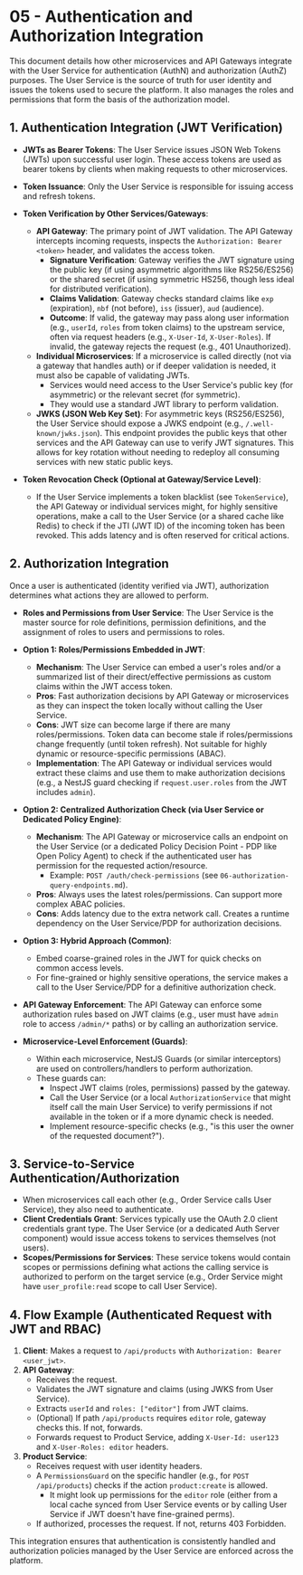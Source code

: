# 05 - Authentication and Authorization Integration

This document details how other microservices and API Gateways integrate with the User Service for authentication (AuthN) and authorization (AuthZ) purposes. The User Service is the source of truth for user identity and issues the tokens used to secure the platform. It also manages the roles and permissions that form the basis of the authorization model.

## 1. Authentication Integration (JWT Verification)

*   **JWTs as Bearer Tokens**: The User Service issues JSON Web Tokens (JWTs) upon successful user login. These access tokens are used as bearer tokens by clients when making requests to other microservices.
*   **Token Issuance**: Only the User Service is responsible for issuing access and refresh tokens.

*   **Token Verification by Other Services/Gateways**:
    *   **API Gateway**: The primary point of JWT validation. The API Gateway intercepts incoming requests, inspects the `Authorization: Bearer <token>` header, and validates the access token.
        *   **Signature Verification**: Gateway verifies the JWT signature using the public key (if using asymmetric algorithms like RS256/ES256) or the shared secret (if using symmetric HS256, though less ideal for distributed verification).
        *   **Claims Validation**: Gateway checks standard claims like `exp` (expiration), `nbf` (not before), `iss` (issuer), `aud` (audience).
        *   **Outcome**: If valid, the gateway may pass along user information (e.g., `userId`, `roles` from token claims) to the upstream service, often via request headers (e.g., `X-User-Id`, `X-User-Roles`). If invalid, the gateway rejects the request (e.g., 401 Unauthorized).
    *   **Individual Microservices**: If a microservice is called directly (not via a gateway that handles auth) or if deeper validation is needed, it must also be capable of validating JWTs.
        *   Services would need access to the User Service's public key (for asymmetric) or the relevant secret (for symmetric).
        *   They would use a standard JWT library to perform validation.
    *   **JWKS (JSON Web Key Set)**: For asymmetric keys (RS256/ES256), the User Service should expose a JWKS endpoint (e.g., `/.well-known/jwks.json`). This endpoint provides the public keys that other services and the API Gateway can use to verify JWT signatures. This allows for key rotation without needing to redeploy all consuming services with new static public keys.

*   **Token Revocation Check (Optional at Gateway/Service Level)**:
    *   If the User Service implements a token blacklist (see `TokenService`), the API Gateway or individual services might, for highly sensitive operations, make a call to the User Service (or a shared cache like Redis) to check if the JTI (JWT ID) of the incoming token has been revoked. This adds latency and is often reserved for critical actions.

## 2. Authorization Integration

Once a user is authenticated (identity verified via JWT), authorization determines what actions they are allowed to perform.

*   **Roles and Permissions from User Service**: The User Service is the master source for role definitions, permission definitions, and the assignment of roles to users and permissions to roles.

*   **Option 1: Roles/Permissions Embedded in JWT**:
    *   **Mechanism**: The User Service can embed a user's roles and/or a summarized list of their direct/effective permissions as custom claims within the JWT access token.
    *   **Pros**: Fast authorization decisions by API Gateway or microservices as they can inspect the token locally without calling the User Service.
    *   **Cons**: JWT size can become large if there are many roles/permissions. Token data can become stale if roles/permissions change frequently (until token refresh). Not suitable for highly dynamic or resource-specific permissions (ABAC).
    *   **Implementation**: The API Gateway or individual services would extract these claims and use them to make authorization decisions (e.g., a NestJS guard checking if `request.user.roles` from the JWT includes `admin`).

*   **Option 2: Centralized Authorization Check (via User Service or Dedicated Policy Engine)**:
    *   **Mechanism**: The API Gateway or microservice calls an endpoint on the User Service (or a dedicated Policy Decision Point - PDP like Open Policy Agent) to check if the authenticated user has permission for the requested action/resource.
        *   Example: `POST /auth/check-permissions` (see `06-authorization-query-endpoints.md`).
    *   **Pros**: Always uses the latest roles/permissions. Can support more complex ABAC policies.
    *   **Cons**: Adds latency due to the extra network call. Creates a runtime dependency on the User Service/PDP for authorization decisions.

*   **Option 3: Hybrid Approach (Common)**:
    *   Embed coarse-grained roles in the JWT for quick checks on common access levels.
    *   For fine-grained or highly sensitive operations, the service makes a call to the User Service/PDP for a definitive authorization check.

*   **API Gateway Enforcement**: The API Gateway can enforce some authorization rules based on JWT claims (e.g., user must have `admin` role to access `/admin/*` paths) or by calling an authorization service.

*   **Microservice-Level Enforcement (Guards)**:
    *   Within each microservice, NestJS Guards (or similar interceptors) are used on controllers/handlers to perform authorization.
    *   These guards can:
        *   Inspect JWT claims (roles, permissions) passed by the gateway.
        *   Call the User Service (or a local `AuthorizationService` that might itself call the main User Service) to verify permissions if not available in the token or if a more dynamic check is needed.
        *   Implement resource-specific checks (e.g., "is this user the owner of the requested document?").

## 3. Service-to-Service Authentication/Authorization

*   When microservices call each other (e.g., Order Service calls User Service), they also need to authenticate.
*   **Client Credentials Grant**: Services typically use the OAuth 2.0 client credentials grant type. The User Service (or a dedicated Auth Server component) would issue access tokens to services themselves (not users).
*   **Scopes/Permissions for Services**: These service tokens would contain scopes or permissions defining what actions the calling service is authorized to perform on the target service (e.g., Order Service might have `user_profile:read` scope to call User Service).

## 4. Flow Example (Authenticated Request with JWT and RBAC)

1.  **Client**: Makes a request to `/api/products` with `Authorization: Bearer <user_jwt>`.
2.  **API Gateway**:
    *   Receives the request.
    *   Validates the JWT signature and claims (using JWKS from User Service).
    *   Extracts `userId` and `roles: ["editor"]` from JWT claims.
    *   (Optional) If path `/api/products` requires `editor` role, gateway checks this. If not, forwards.
    *   Forwards request to Product Service, adding `X-User-Id: user123` and `X-User-Roles: editor` headers.
3.  **Product Service**:
    *   Receives request with user identity headers.
    *   A `PermissionsGuard` on the specific handler (e.g., for `POST /api/products`) checks if the action `product:create` is allowed.
        *   It might look up permissions for the `editor` role (either from a local cache synced from User Service events or by calling User Service if JWT doesn't have fine-grained perms).
    *   If authorized, processes the request. If not, returns 403 Forbidden.

This integration ensures that authentication is consistently handled and authorization policies managed by the User Service are enforced across the platform.
